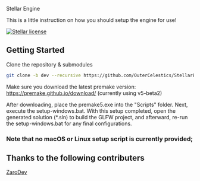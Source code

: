 Stellar Engine

This is a little instruction on how you should setup the engine for use!

<a href="https://github.com/OuterCelestics/StellarEngine/blob/master/LICENSE" target="blank">
    <img src="https://img.shields.io/github/license/OuterCelestics/StellarEngine?style=for-the-badge" alt="Stellar license">
</a>

## Getting Started
Clone the repository & submodules
```bash
git clone -b dev --recursive https://github.com/OuterCelestics/StellarEngine.git
```
Make sure you download the latest premake version: https://premake.github.io/download/ (currently using v5-beta2)

After downloading, place the premake5.exe into the "Scripts" folder. Next, execute the setup-windows.bat. With this setup completed, open the generated solution (*.sln) to build the GLFW project, and afterward, re-run the setup-windows.bat for any final configurations.

### Note that no macOS or Linux setup script is currently provided;


## Thanks to the following contributers
[ZaroDev](https://github.com/ZaroDev)
